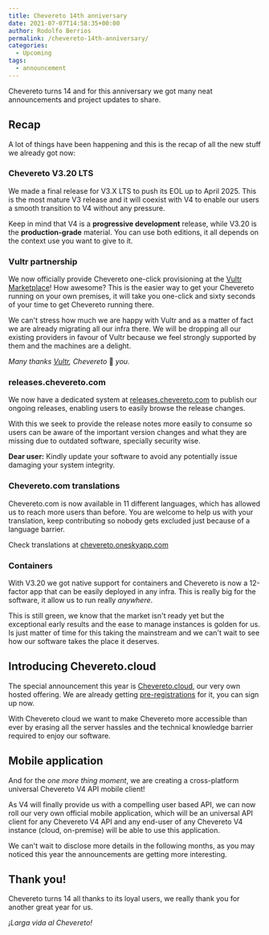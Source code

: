 ```yaml
---
title: Chevereto 14th anniversary
date: 2021-07-07T14:58:35+00:00
author: Rodolfo Berrios
permalink: /chevereto-14th-anniversary/
categories:
  - Upcoming
tags:
  - announcement
---
```

Chevereto turns 14 and for this anniversary we got many neat announcements and project updates to share.

## Recap

A lot of things have been happening and this is the recap of all the new stuff we already got now:

### Chevereto V3.20 LTS

We made a final release for V3.X LTS to push its EOL up to April 2025. This is the most mature V3 release and it will coexist with V4 to enable our users a smooth transition to V4 without any pressure.

Keep in mind that V4 is a **progressive development** release, while V3.20 is the **production-grade** material. You can use both editions, it all depends on the context use you want to give to it.

### Vultr partnership

We now officially provide Chevereto one-click provisioning at the [Vultr Marketplace](https://chv.to/vultr)! How awesome? This is the easier way to get your Chevereto running on your own premises, it will take you one-click and sixty seconds of your time to get Chevereto running there.

We can't stress how much we are happy with Vultr and as a matter of fact we are already migrating all our infra there. We will be dropping all our existing providers in favour of Vultr because we feel strongly supported by them and the machines are a delight.

_Many thanks [Vultr](https://www.vultr.com/), Chevereto_ 💖 _you._

### releases.chevereto.com

We now have a dedicated system at [releases.chevereto.com](https://releases.chevereto.com/) to publish our ongoing releases, enabling users to easily browse the release changes.

With this we seek to provide the release notes more easily to consume so users can be aware of the important version changes and what they are missing due to outdated software, specially security wise.

**Dear user:** Kindly update your software to avoid any potentially issue damaging your system integrity.

### Chevereto.com translations

Chevereto.com is now available in 11 different languages, which has allowed us to reach more users than before. You are welcome to help us with your translation, keep contributing so nobody gets excluded just because of a language barrier.

Check translations at [chevereto.oneskyapp.com](https://chevereto.oneskyapp.com/collaboration/project?id=381522)

### Containers

With V3.20 we got native support for containers and Chevereto is now a 12-factor app that can be easily deployed in any infra. This is really big for the software, it allow us to run really _anywhere_.

This is still green, we know that the market isn't ready yet but the exceptional early results and the ease to manage instances is golden for us. Is just matter of time for this taking the mainstream and we can't wait to see how our software takes the place it deserves.

## Introducing Chevereto.cloud

The special announcement this year is [Chevereto.cloud](https://chevereto.com/cloud), our very own hosted offering. We are already getting [pre-registrations](https://forms.gle/PTKDXEXL3Rca3LjV7) for it, you can sign up now.

With Chevereto cloud we want to make Chevereto more accessible than ever by erasing all the server hassles and the technical knowledge barrier required to enjoy our software.

## Mobile application

And for the _one more thing moment_, we are creating a cross-platform universal Chevereto V4 API mobile client!

As V4 will finally provide us with a compelling user based API, we can now roll our very own official mobile application, which will be an universal API client for any Chevereto V4 API and any end-user of any Chevereto V4 instance (cloud, on-premise) will be able to use this application.

We can't wait to disclose more details in the following months, as you may noticed this year the announcements are getting more interesting.

## Thank you!

Chevereto turns 14 all thanks to its loyal users, we really thank you for another great year for us.

_¡Larga vida al Chevereto!_
